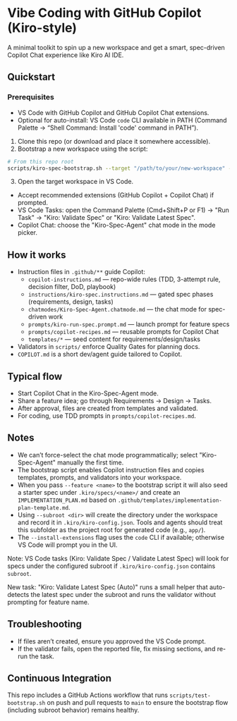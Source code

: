# Vibe Coding with GitHub Copilot (Kiro-style)

A minimal toolkit to spin up a new workspace and get a smart, spec-driven Copilot Chat experience like Kiro AI IDE.

## Quickstart
### Prerequisites
- VS Code with GitHub Copilot and GitHub Copilot Chat extensions.
- Optional for auto-install: VS Code `code` CLI available in PATH (Command Palette → “Shell Command: Install 'code' command in PATH”).

1) Clone this repo (or download and place it somewhere accessible).
2) Bootstrap a new workspace using the script:

```bash
# From this repo root
scripts/kiro-spec-bootstrap.sh --target "/path/to/your/new-workspace" --feature sample-feature --subroot app --install-extensions --force
```

3) Open the target workspace in VS Code.
- Accept recommended extensions (GitHub Copilot + Copilot Chat) if prompted.
- VS Code Tasks: open the Command Palette (Cmd+Shift+P or F1) → "Run Task" → "Kiro: Validate Spec" or "Kiro: Validate Latest Spec".
- Copilot Chat: choose the "Kiro-Spec-Agent" chat mode in the mode picker.

## How it works
- Instruction files in `.github/**` guide Copilot:
  - `copilot-instructions.md` — repo-wide rules (TDD, 3-attempt rule, decision filter, DoD, playbook)
  - `instructions/kiro-spec.instructions.md` — gated spec phases (requirements, design, tasks)
  - `chatmodes/Kiro-Spec-Agent.chatmode.md` — the chat mode for spec-driven work
  - `prompts/kiro-run-spec.prompt.md` — launch prompt for feature specs
  - `prompts/copilot-recipes.md` — reusable prompts for Copilot Chat
  - `templates/*` — seed content for requirements/design/tasks
- Validators in `scripts/` enforce Quality Gates for planning docs.
- `COPILOT.md` is a short dev/agent guide tailored to Copilot.

## Typical flow
- Start Copilot Chat in the Kiro-Spec-Agent mode.
- Share a feature idea; go through Requirements → Design → Tasks.
- After approval, files are created from templates and validated.
- For coding, use TDD prompts in `prompts/copilot-recipes.md`.

## Notes
- We can’t force-select the chat mode programmatically; select "Kiro-Spec-Agent" manually the first time.
- The bootstrap script enables Copilot instruction files and copies templates, prompts, and validators into your workspace.
- When you pass `--feature <name>` to the bootstrap script it will also seed a starter spec under `.kiro/specs/<name>/` and create an `IMPLEMENTATION_PLAN.md` based on `.github/templates/implementation-plan-template.md`.
- Using `--subroot <dir>` will create the directory under the workspace and record it in `.kiro/kiro-config.json`. Tools and agents should treat this subfolder as the project root for generated code (e.g., `app/`).
 - The `--install-extensions` flag uses the `code` CLI if available; otherwise VS Code will prompt you in the UI.

Note: VS Code tasks (Kiro: Validate Spec / Validate Latest Spec) will look for specs under the configured subroot if `.kiro/kiro-config.json` contains `subroot`.

New task: "Kiro: Validate Latest Spec (Auto)" runs a small helper that auto-detects the latest spec under the subroot and runs the validator without prompting for feature name.

## Troubleshooting
- If files aren’t created, ensure you approved the VS Code prompt.
- If the validator fails, open the reported file, fix missing sections, and re-run the task.

## Continuous Integration
This repo includes a GitHub Actions workflow that runs `scripts/test-bootstrap.sh` on push and pull requests to `main` to ensure the bootstrap flow (including subroot behavior) remains healthy.
